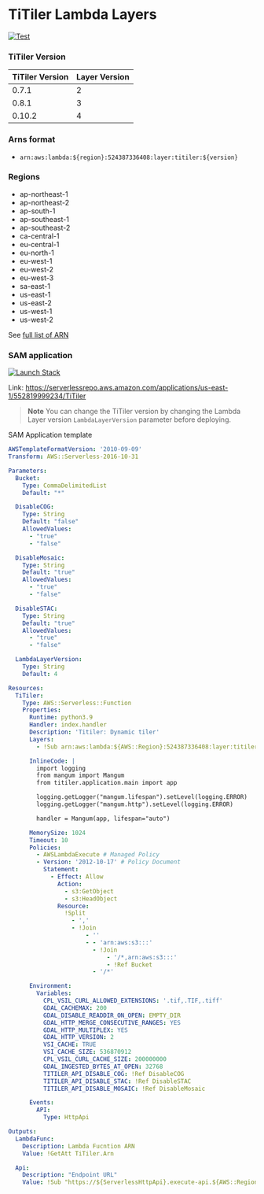 # TiTiler Lambda Layers

<a href="https://github.com/lambgeo/titiler-layer/actions?query=workflow%3ACI" target="_blank">
    <img src="https://github.com/lambgeo/titiler-layer/workflows/CI/badge.svg" alt="Test">
</a>

### TiTiler Version

| TiTiler Version | Layer Version |
|               --|             --|
|           0.7.1 |             2 |
|           0.8.1 |             3 |
|          0.10.2 |             4 |

### Arns format

- `arn:aws:lambda:${region}:524387336408:layer:titiler:${version}`

### Regions
- ap-northeast-1
- ap-northeast-2
- ap-south-1
- ap-southeast-1
- ap-southeast-2
- ca-central-1
- eu-central-1
- eu-north-1
- eu-west-1
- eu-west-2
- eu-west-3
- sa-east-1
- us-east-1
- us-east-2
- us-west-1
- us-west-2

See [full list of ARN](/arns.json)


### SAM application

<p><a href="https://console.aws.amazon.com/lambda/home?#/create/app?applicationId=arn:aws:serverlessrepo:us-east-1:552819999234:applications/TiTiler" rel="noreferrer"><img src="https://cdn.rawgit.com/buildkite/cloudformation-launch-stack-button-svg/master/launch-stack.svg" alt="Launch Stack"></a></p>

Link: https://serverlessrepo.aws.amazon.com/applications/us-east-1/552819999234/TiTiler

> **Note**
> You can change the TiTiler version by changing the Lambda Layer version `LambdaLayerVersion` parameter before deploying.

SAM Application template
```yml
AWSTemplateFormatVersion: '2010-09-09'
Transform: AWS::Serverless-2016-10-31

Parameters:
  Bucket:
    Type: CommaDelimitedList
    Default: "*"

  DisableCOG:
    Type: String
    Default: "false"
    AllowedValues:
      - "true"
      - "false"

  DisableMosaic:
    Type: String
    Default: "true"
    AllowedValues:
      - "true"
      - "false"

  DisableSTAC:
    Type: String
    Default: "true"
    AllowedValues:
      - "true"
      - "false"

  LambdaLayerVersion:
    Type: String
    Default: 4

Resources:
  TiTiler:
    Type: AWS::Serverless::Function
    Properties:
      Runtime: python3.9
      Handler: index.handler
      Description: 'Titiler: Dynamic tiler'
      Layers:
        - !Sub arn:aws:lambda:${AWS::Region}:524387336408:layer:titiler:${LambdaLayerVersion}

      InlineCode: |
        import logging
        from mangum import Mangum
        from titiler.application.main import app

        logging.getLogger("mangum.lifespan").setLevel(logging.ERROR)
        logging.getLogger("mangum.http").setLevel(logging.ERROR)

        handler = Mangum(app, lifespan="auto")

      MemorySize: 1024
      Timeout: 10
      Policies:
        - AWSLambdaExecute # Managed Policy
        - Version: '2012-10-17' # Policy Document
          Statement:
            - Effect: Allow
              Action:
                - s3:GetObject
                - s3:HeadObject
              Resource:
                !Split
                  - ','
                  - !Join
                      - ''
                      - - 'arn:aws:s3:::'
                        - !Join
                            - '/*,arn:aws:s3:::'
                            - !Ref Bucket
                        - '/*'

      Environment:
        Variables:
          CPL_VSIL_CURL_ALLOWED_EXTENSIONS: '.tif,.TIF,.tiff'
          GDAL_CACHEMAX: 200
          GDAL_DISABLE_READDIR_ON_OPEN: EMPTY_DIR
          GDAL_HTTP_MERGE_CONSECUTIVE_RANGES: YES
          GDAL_HTTP_MULTIPLEX: YES
          GDAL_HTTP_VERSION: 2
          VSI_CACHE: TRUE
          VSI_CACHE_SIZE: 536870912
          CPL_VSIL_CURL_CACHE_SIZE: 200000000
          GDAL_INGESTED_BYTES_AT_OPEN: 32768
          TITILER_API_DISABLE_COG: !Ref DisableCOG
          TITILER_API_DISABLE_STAC: !Ref DisableSTAC
          TITILER_API_DISABLE_MOSAIC: !Ref DisableMosaic

      Events:
        API:
          Type: HttpApi

Outputs:
  LambdaFunc:
    Description: Lambda Fucntion ARN
    Value: !GetAtt TiTiler.Arn

  Api:
    Description: "Endpoint URL"
    Value: !Sub "https://${ServerlessHttpApi}.execute-api.${AWS::Region}.amazonaws.com/"
```
